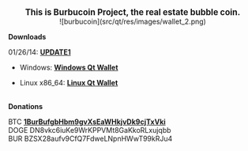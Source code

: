 <center><big><b>This is Burbucoin Project, the real estate bubble coin.</b></big></center>

<center>![burbucoin](src/qt/res/images/wallet_2.png)</center>

<b>Downloads</b>

01/26/14: <b><u>UPDATE1</u></b>

- Windows: **[Windows Qt Wallet](https://drive.google.com/file/d/0B7AaTLWP0PJiOE5sLXVWRE5lWTg/edit?usp=sharing)**

- Linux x86_64: **[Linux Qt Wallet](https://drive.google.com/file/d/0B7AaTLWP0PJiem9pZFJpOGRkd1E/edit?usp=sharing)** 
<br><br>

<b>Donations</b> 

BTC **[1BurBufgbHbm9gvXsEaWHkjvDk9cjTxVki](https://blockchain.info/address/1BurBufgbHbm9gvXsEaWHkjvDk9cjTxVki)**  
DOGE DN8vkc6iuKe9WrKPPVMt8GaKkoRLxujqbb<br>
BUR BZSX28aufv9CfQ7FdweLNpnHWwT99kRJu4

